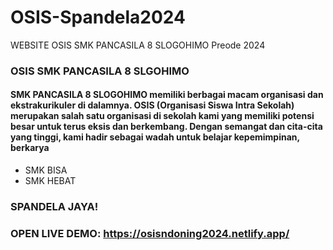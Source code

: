 # OSIS-Spandela2024
WEBSITE OSIS SMK PANCASILA 8 SLOGOHIMO Preode 2024


###  OSIS SMK PANCASILA 8 SLGOHIMO
#### SMK PANCASILA 8 SLOGOHIMO memiliki berbagai macam organisasi dan ekstrakurikuler di dalamnya. OSIS (Organisasi Siswa Intra Sekolah) merupakan salah satu organisasi di sekolah kami yang memiliki potensi besar untuk terus eksis dan berkembang. Dengan semangat dan cita-cita yang tinggi, kami hadir sebagai wadah untuk belajar kepemimpinan, berkarya
- SMK BISA
- SMK HEBAT

### SPANDELA JAYA!
### OPEN LIVE DEMO: https://osisndoning2024.netlify.app/
